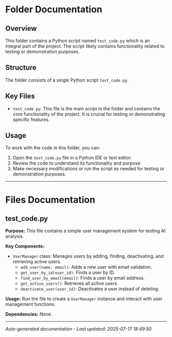 # Folder Documentation

## Overview
This folder contains a Python script named `test_code.py` which is an integral part of the project. The script likely contains functionality related to testing or demonstration purposes.

## Structure
The folder consists of a single Python script `test_code.py`.

## Key Files
- `test_code.py`: This file is the main script in the folder and contains the core functionality of the project. It is crucial for testing or demonstrating specific features.

## Usage
To work with the code in this folder, you can:
1. Open the `test_code.py` file in a Python IDE or text editor.
2. Review the code to understand its functionality and purpose.
3. Make necessary modifications or run the script as needed for testing or demonstration purposes.

---

# Files Documentation

## test_code.py

**Purpose:** This file contains a simple user management system for testing AI analysis.

**Key Components:**
- `UserManager` class: Manages users by adding, finding, deactivating, and retrieving active users.
  - `add_user(name, email)`: Adds a new user with email validation.
  - `get_user_by_id(user_id)`: Finds a user by ID.
  - `find_user_by_email(email)`: Finds a user by email address.
  - `get_active_users()`: Retrieves all active users.
  - `deactivate_user(user_id)`: Deactivates a user instead of deleting.

**Usage:** Run the file to create a `UserManager` instance and interact with user management functions.

**Dependencies:** None.

---
*Auto-generated documentation - Last updated: 2025-07-17 18:49:50*
